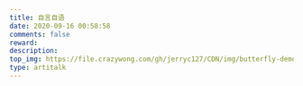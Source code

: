```yaml
---
title: 自言自语
date: 2020-09-16 00:58:58
comments: false
reward:
description:
top_img: https://file.crazywong.com/gh/jerryc127/CDN/img/butterfly-demo-talking-top-img.jpg
type: artitalk
---
```

